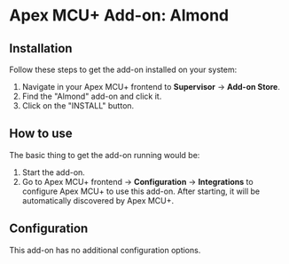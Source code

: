 # Apex MCU+ Add-on: Almond

## Installation

Follow these steps to get the add-on installed on your system:

1. Navigate in your Apex MCU+ frontend to **Supervisor** -> **Add-on Store**.
2. Find the "Almond" add-on and click it.
3. Click on the "INSTALL" button.

## How to use

The basic thing to get the add-on running would be:

1. Start the add-on.
2. Go to Apex MCU+ frontend -> **Configuration** -> **Integrations**
   to configure Apex MCU+ to use this add-on. After starting,
   it will be automatically discovered by Apex MCU+.

## Configuration

This add-on has no additional configuration options.
